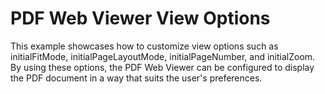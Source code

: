 # PDF Web Viewer View Options

This example showcases how to customize view options such as initialFitMode, initialPageLayoutMode, initialPageNumber, and initialZoom. By using these options, the PDF Web Viewer can be configured to display the PDF document in a way that suits the user's preferences.

